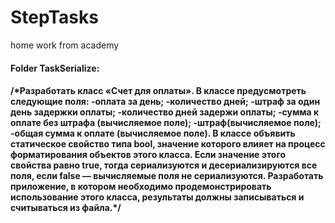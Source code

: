 # StepTasks
home work from academy

<h4>Folder TaskSerialize:<h4>
/*Разработать класс «Счет для оплаты». В классе предусмотреть следующие поля:
-оплата за день;
-количество дней;
-штраф за один день задержки оплаты;
-количество дней задержи оплаты;
-сумма к оплате без штрафа (вычисляемое поле);
-штраф(вычисляемое поле);
-общая сумма к оплате (вычисляемое поле).
В классе объявить статическое свойство типа bool,
значение которого влияет на процесс форматирования
объектов этого класса. Если значение этого свойства равно true, тогда сериализуются и десериализируются все
поля, если false — вычисляемые поля не сериализуются.
Разработать приложение, в котором необходимо продемонстрировать использование этого класса, результаты
должны записываться и считываться из файла.*/
